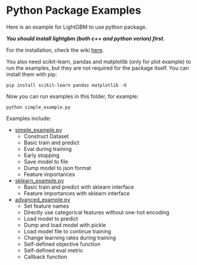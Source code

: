 Python Package Examples
=======================

Here is an example for LightGBM to use python package.

***You should install lightgbm (both c++ and python verion) first.***

For the installation, check the wiki [here](https://github.com/Microsoft/LightGBM/wiki/Installation-Guide).

You also need scikit-learn, pandas and matplotlib (only for plot example) to run the examples, but they are not required for the package itself. You can install them with pip:

```
pip install scikit-learn pandas matplotlib -U
```

Now you can run examples in this folder, for example:

```
python simple_example.py
```

Examples include:

- [simple_example.py](https://github.com/Microsoft/LightGBM/blob/master/examples/python-guide/simple_example.py)
    - Construct Dataset
    - Basic train and predict
    - Eval during training 
    - Early stopping
    - Save model to file
    - Dump model to json format
    - Feature importances
- [sklearn_example.py](https://github.com/Microsoft/LightGBM/blob/master/examples/python-guide/sklearn_example.py)
    - Basic train and predict with sklearn interface
    - Feature importances with sklearn interface
- [advanced_example.py](https://github.com/Microsoft/LightGBM/blob/master/examples/python-guide/advanced_example.py)
    - Set feature names
    - Directly use categorical features without one-hot encoding
    - Load model to predict
    - Dump and load model with pickle
    - Load model file to continue training
    - Change learning rates during training
    - Self-defined objective function
    - Self-defined eval metric
    - Callback function
